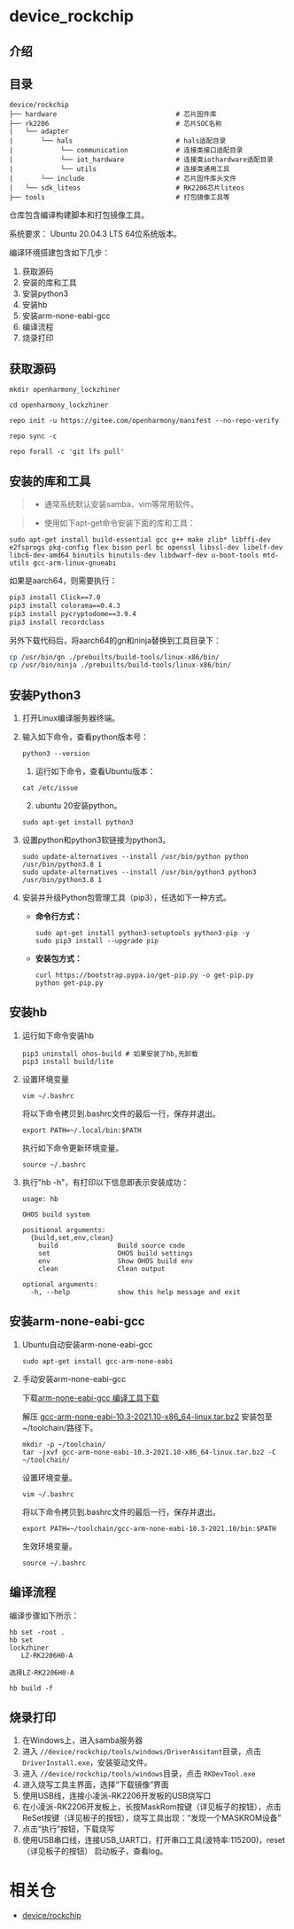 # device_rockchip

## 介绍

## 目录

```
device/rockchip
├── hardware                              # 芯片固件库
├── rk2206                                # 芯片SOC名称
|   └── adapter
|       └── hals                          # hals适配目录
|            └── communication            # 连接类接口适配目录
|            └── iot_hardware             # 连接类iothardware适配目录
|            └── utils                    # 连接类通用工具
|       └── include                       # 芯片固件库头文件
|   └── sdk_liteos                        # RK2206芯片liteos
├── tools                                 # 打包镜像工具等
```

仓库包含编译构建脚本和打包镜像工具。

系统要求： Ubuntu 20.04.3 LTS 64位系统版本。

编译环境搭建包含如下几步：

1. 获取源码
2. 安装的库和工具
3. 安装python3
4. 安装hb
5. 安装arm-none-eabi-gcc
6. 编译流程
7. 烧录打印

## 获取源码

```shell
mkdir openharmony_lockzhiner

cd openharmony_lockzhiner

repo init -u https://gitee.com/openharmony/manifest --no-repo-verify

repo sync -c

repo forall -c 'git lfs pull'
```

## 安装的库和工具

> - 通常系统默认安装samba、vim等常用软件。

> - 使用如下apt-get命令安装下面的库和工具：

```
sudo apt-get install build-essential gcc g++ make zlib* libffi-dev e2fsprogs pkg-config flex bison perl bc openssl libssl-dev libelf-dev libc6-dev-amd64 binutils binutils-dev libdwarf-dev u-boot-tools mtd-utils gcc-arm-linux-gnueabi
```

如果是aarch64，则需要执行：

```sh
pip3 install Click==7.0
pip3 install colorama==0.4.3
pip3 install pycryptodome==3.9.4
pip3 install recordclass
```

另外下载代码后，将aarch64的gn和ninja替换到工具目录下：

```sh
cp /usr/bin/gn ./prebuilts/build-tools/linux-x86/bin/
cp /usr/bin/ninja ./prebuilts/build-tools/linux-x86/bin/
```

## 安装Python3

1. 打开Linux编译服务器终端。
2. 输入如下命令，查看python版本号：

   ```
   python3 --version
   ```

   1. 运行如下命令，查看Ubuntu版本：

   ```
   cat /etc/issue
   ```

   2. ubuntu 20安装python。

   ```
   sudo apt-get install python3
   ```
3. 设置python和python3软链接为python3。

   ```
   sudo update-alternatives --install /usr/bin/python python /usr/bin/python3.8 1
   sudo update-alternatives --install /usr/bin/python3 python3 /usr/bin/python3.8 1
   ```
4. 安装并升级Python包管理工具（pip3），任选如下一种方式。

   - **命令行方式：**

     ```
     sudo apt-get install python3-setuptools python3-pip -y
     sudo pip3 install --upgrade pip
     ```
   - **安装包方式：**

     ```
     curl https://bootstrap.pypa.io/get-pip.py -o get-pip.py
     python get-pip.py
     ```

## 安装hb

1. 运行如下命令安装hb

   ```
   pip3 uninstall ohos-build # 如果安装了hb,先卸载
   pip3 install build/lite
   ```
2. 设置环境变量

   ```
   vim ~/.bashrc
   ```

   将以下命令拷贝到.bashrc文件的最后一行，保存并退出。

   ```
   export PATH=~/.local/bin:$PATH
   ```

   执行如下命令更新环境变量。

   ```
   source ~/.bashrc
   ```
3. 执行"hb -h"，有打印以下信息即表示安装成功：

   ```
   usage: hb
   
   OHOS build system
   
   positional arguments:
     {build,set,env,clean}
       build               Build source code
       set                 OHOS build settings
       env                 Show OHOS build env
       clean               Clean output
   
   optional arguments:
     -h, --help            show this help message and exit
   ```

## 安装arm-none-eabi-gcc

1. Ubuntu自动安装arm-none-eabi-gcc

   ```shell
   sudo apt-get install gcc-arm-none-eabi
   ```
2. 手动安装arm-none-eabi-gcc

   下载[arm-none-eabi-gcc 编译工具下载](https://developer.arm.com/-/media/Files/downloads/gnu-rm/10.3-2021.10/gcc-arm-none-eabi-10.3-2021.10-x86_64-linux.tar.bz2)

   解压 [gcc-arm-none-eabi-10.3-2021.10-x86_64-linux.tar.bz2](https://developer.arm.com/-/media/Files/downloads/gnu-rm/10.3-2021.10/gcc-arm-none-eabi-10.3-2021.10-x86_64-linux.tar.bz2) 安装包至\~/toolchain/路径下。

   ```shell
   mkdir -p ~/toolchain/
   tar -jxvf gcc-arm-none-eabi-10.3-2021.10-x86_64-linux.tar.bz2 -C ~/toolchain/
   ```

   设置环境变量。

   ```
   vim ~/.bashrc
   ```

   将以下命令拷贝到.bashrc文件的最后一行，保存并退出。

   ```
   export PATH=~/toolchain/gcc-arm-none-eabi-10.3-2021.10/bin:$PATH
   ```

   生效环境变量。

   ```
   source ~/.bashrc
   ```

## 编译流程

编译步骤如下所示：

```shell
hb set -root .
hb set
lockzhiner
   LZ-RK2206H0-A

选择LZ-RK2206H0-A

hb build -f
```

## 烧录打印

1. 在Windows上，进入samba服务器
2. 进入 `//device/rockchip/tools/windows/DriverAssitant`目录，点击 `DriverInstall.exe`，安装驱动文件。
3. 进入 `//device/rockchip/tools/windows`目录，点击 `RKDevTool.exe`
4. 进入烧写工具主界面，选择“下载镜像”界面
5. 使用USB线，连接小凌派-RK2206开发板的USB烧写口
6. 在小凌派-RK2206开发板上，长按MaskRom按键（详见板子的按钮），点击ReSet按键（详见板子的按钮），烧写工具出现：“发现一个MASKROM设备”
7. 点击“执行”按钮，下载烧写
8. 使用USB串口线，连接USB_UART口，打开串口工具(波特率:115200)，reset（详见板子的按钮） 启动板子，查看log。

# 相关仓

* [device/rockchip](https://gitee.com/openharmony/device_soc_rockchip)

